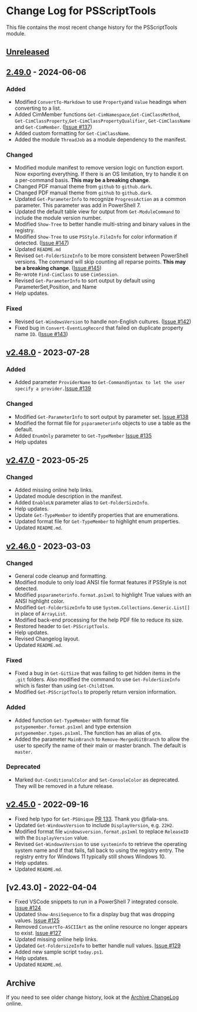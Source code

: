 # Change Log for PSScriptTools

This file contains the most recent change history for the PSScriptTools module.

## [Unreleased]

## [2.49.0] - 2024-06-06

### Added

- Modified `ConvertTo-Markdown` to use `Property`and `Value` headings when converting to a list.
- Added CimMember functions `Get-CimNamespace`,`Get-CimClassMethod`, `Get-CimClassProperty`,`Get-CimClassPropertyQualifier`, `Get-CimClassName` and `Get-CimMember`. ([Issue #137](https://github.com/jdhitsolutions/PSScriptTools/issues/137))
- Added custom formatting for `Get-CimClassName`.
- Added the module `ThreadJob` as a module dependency to the manifest.

### Changed

- Modified module manifest to remove version logic on function export. Now exporting everything. If there is an OS limitation, try to handle it on a per-command basis. **This may be a breaking change**.
- Changed PDF manual theme from `github` to `github.dark`.
- Changed PDF manual theme from `github` to `github.dark`.
- Updated `Get-ParameterInfo` to recognize `ProgressAction` as a common parameter. This parameter was add in PowerShell 7.
- Updated the default table view for output from `Get-ModuleCommand` to include the module version number.
- Modified `Show-Tree` to better handle multi-string and binary values in the registry.
- Modified `Show-Tree` to use `PSStyle.FileInfo` for color information if detected. ([Issue #147](https://github.com/jdhitsolutions/PSScriptTools/issues/147))
- Updated `README.md`
- Revised `Get-FolderSizeInfo` to be more consistent between PowerShell versions. The command will skip counting all reparse points. **This may be a breaking change**. ([Issue #145](https://github.com/jdhitsolutions/PSScriptTools/issues/145))
- Re-wrote `Find-CimClass` to use `CimSession`.
- Revised `Get-ParameterInfo` to sort output by default using ParameterSet,Position, and Name
- Help updates.

### Fixed

- Revised `Get-WindowsVersion` to handle non-English cultures. ([Issue #142](https://github.com/jdhitsolutions/PSScriptTools/issues/142))
- Fixed bug in `Convert-EventLogRecord` that failed on duplicate property name `ID`. ([Issue #143](https://github.com/jdhitsolutions/Scripts/issues/143))

## [v2.48.0] - 2023-07-28

### Added

- Added parameter `ProviderName` to `Get-CommandSyntax to let the user specify a provider.`[Issue #139](https://github.com/jdhitsolutions/PSScriptTools/issues/139)

### Changed

- Modified `Get-ParameterInfo` to sort output by parameter set. [Issue #138](https://github.com/jdhitsolutions/PSScriptTools/issues/138)
- Modified the format file for `psparameterinfo` objects to use a table as the default.
- Added `EnumOnly` parameter to `Get-TypeMember` [Issue #135](https://github.com/jdhitsolutions/PSScriptTools/issues/135)
- Help updates

## [v2.47.0] - 2023-05-25

### Changed

- Added missing online help links.
- Updated module description in the manifest.
- Added `EnableLN` parameter alias to `Get-FolderSizeInfo`.
- Help updates.
- Update `Get-TypeMember` to identify properties that are enumerations.
- Updated format file for `Get-TypeMember` to highlight enum properties.
- Updated `README.md`.

## [v2.46.0] - 2023-03-03

### Changed

- General code cleanup and formatting.
- Modified module to only load ANSI file format features if PSStyle is not detected.
- Modified `psparameterinfo.format.ps1xml` to highlight True values with an ANSI highlight color.
- Modified `Get-FolderSizeInfo` to use `System.Collections.Generic.List[]` in place of `ArrayList`.
- Modified back-end processing for the help PDF file to reduce its size.
- Restored header to `Get-PSScriptTools`.
- Help updates.
- Revised Changelog layout.
- Updated `README.md`.

### Fixed

- Fixed a bug in `Get-GitSize` that was failing to get hidden items in the `.git` folders. Also modified the command to use `Get-FolderSizeInfo` which is faster than using `Get-ChildItem`.
- Modified `Get-PSScriptTools` to properly return version information.

### Added

- Added function `Get-TypeMember` with format file `pstypemember.format.ps1xml` and type extension `pstypemember.types.ps1xml`. The function has an alias of `gtm`.
- Added the parameter `MainBranch` to `Remove-MergedGitBranch` to allow the user to specify the name of their main or master branch. The default is `master`.

### Deprecated

- Marked `Out-ConditionalColor` and `Set-ConsoleColor` as deprecated. They will be removed in a future release.

## [v2.45.0] - 2022-09-16

- Fixed help typo for `Get-PSUnique` [PR 133](https://github.com/jdhitsolutions/PSScriptTools/pull/133). Thank you @fiala-sns.
- Updated `Get-WindowsVersion` to include `DisplayVersion`, e.g. `22H2`.
- Modified format file `windowsversion.format.ps1xml` to replace `ReleaseID` with the `DisplayVersion` value.
- Revised `Get-WindowsVersion` to use `systeminfo` to retrieve the operating system name and if that fails, fall back to using the registry entry. The registry entry for Windows 11 typically still shows Windows 10.
- Help updates.
- Updated `README.md`.

## [v2.43.0] - 2022-04-04

- Fixed VSCode snippets to run in a PowerShell 7 integrated console. [Issue #124](https://github.com/jdhitsolutions/PSScriptTools/issues/124)
- Updated `Show-AnsiSequence` to fix a display bug that was dropping values. [Issue #125](https://github.com/jdhitsolutions/PSScriptTools/issues/125)
- Removed `ConvertTo-ASCIIArt` as the online resource no longer appears to exist. [Issue #127](https://github.com/jdhitsolutions/PSScriptTools/issues/127)
- Updated missing online help links.
- Updated `Get-FoldersizeInfo` to better handle null values. [Issue #129](https://github.com/jdhitsolutions/PSScriptTools/issues/129)
- Added new sample script `today.ps1`.
- Help updates.
- Updated `README.md`.

## Archive

If you need to see older change history, look at the [Archive ChangeLog](https://github.com/jdhitsolutions/PSScriptTools/blob/master/Archive-ChangeLog.md) online.

[Unreleased]: https://github.com/jdhitsolutions/PSScriptTools/compare/v2.49.0..HEAD
[2.49.0]: https://github.com/jdhitsolutions/PSScriptTools/compare/vv2.48.0..v2.49.0
[v2.48.0]: https://github.com/jdhitsolutions/PSScriptTools/compare/v2.47.0..v2.48.0
[v2.47.0]: https://github.com/jdhitsolutions/PSScriptTools/compare/v2.46.0..v2.47.0
[v2.46.0]: https://github.com/jdhitsolutions/PSScriptTools/compare/v2.45.0..v2.46.0
[v2.45.0]: https://github.com/jdhitsolutions/PSScriptTools/compare/v2.44.0..v2.45.0
[v2.44.0]: https://github.com/jdhitsolutions/PSScriptTools/compare/v2.43.0..v2.44.0